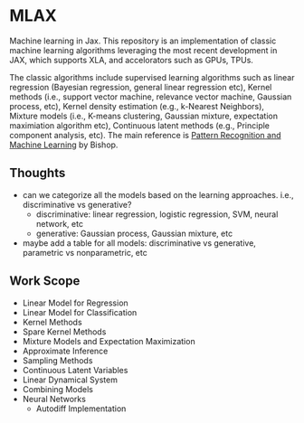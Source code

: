 # MLAX
Machine learning in Jax. This repository is an implementation of classic machine learning algorithms leveraging the most recent development in JAX, which supports XLA, and accelorators such as GPUs, TPUs.

The classic algorithms include supervised learning algorithms such as linear regression (Bayesian regression, general linear regression etc), Kernel methods (i.e., support vector machine, relevance vector machine, Gaussian process, etc), Kernel density estimation (e.g., k-Nearest Neighbors), Mixture models (i.e., K-means clustering, Gaussian mixture, expectation maximiation algorithm etc), Continuous latent methods (e.g., Principle component analysis, etc). 
The main reference is [Pattern Recognition and Machine Learning](https://www.microsoft.com/en-us/research/uploads/prod/2006/01/Bishop-Pattern-Recognition-and-Machine-Learning-2006.pdf) by Bishop. 

## Thoughts
- can we categorize all the models based on the learning approaches. i.e., discriminative vs generative?
  - discriminative: linear regression, logistic regression, SVM, neural network, etc
  - generative: Gaussian process, Gaussian mixture, etc 
- maybe add a table for all models: discriminative vs generative, parametric vs nonparametric, etc

## Work Scope

- Linear Model for Regression
- Linear Model for Classification
- Kernel Methods
- Spare Kernel Methods
- Mixture Models and Expectation Maximization
- Approximate Inference
- Sampling Methods
- Continuous Latent Variables
- Linear Dynamical System
- Combining Models
- Neural Networks
  - Autodiff Implementation


